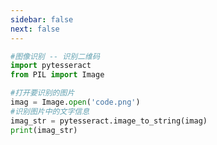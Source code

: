 ```yaml
---
sidebar: false
next: false
---
```

<BlogInfo/>






```python
#图像识别 -- 识别二维码
import pytesseract
from PIL import Image

#打开要识别的图片
imag = Image.open('code.png')
#识别图片中的文字信息
imag_str = pytesseract.image_to_string(imag)
print(imag_str)
```






<ActionBox />
        
<style>#top-box {margin-top:0.5rem!important;}</style>